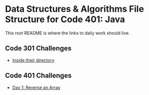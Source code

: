 # Data Structures & Algorithms File Structure for Code 401: Java

This root README is where the links to daily work should live.

## Code 301 Challenges
* [Inside their directory](./code-challenges)

## Code 401 Challenges
* [Day 1: Reverse an Array](./otherReadmes/ArrayReverse.md)
